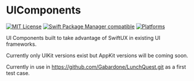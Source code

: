 # UIComponents
[![MIT License](https://badgen.net/github/license/micromatch/micromatch)](https://mit-license.org/) 
[![Swift Package Manager compatible](https://badgen.net/badge/SPM/Compatible?color=green)](https://github.com/apple/swift-package-manager)
[![Platforms](https://badgen.net/badge/icon/iOS%20%7C%20macOS%20%7C%20macOS%20Catalyst%20%7C%20tvOS%20%7C%20visionOS?icon=apple&label&color=grey)](https://apple.com/developer)

UI Components built to take advantage of SwiftUX in existing UI frameworks.

Currently only UIKit versions exist but AppKit versions will be coming soon.

Currently in use in https://github.com/Gabardone/LunchQuest.git as a first test case.
